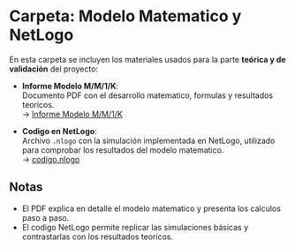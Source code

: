 #  Carpeta: Modelo Matematico y NetLogo

En esta carpeta se incluyen los materiales usados para la parte **teórica y de validación** del proyecto:

-  **Informe Modelo M/M/1/K**:  
  Documento PDF con el desarrollo matematico, formulas y resultados teoricos.  
  → [Informe Modelo M/M/1/K](InformeModelo.pdf)


-  **Codigo en NetLogo**:  
  Archivo `.nlogo` con la simulación implementada en NetLogo, utilizado para comprobar los resultados del modelo matematico.  
  → [codigo.nlogo](codigo.nlogo)

## Notas
- El PDF explica en detalle el modelo matematico y presenta los calculos paso a paso.  
- El codigo NetLogo permite replicar las simulaciones básicas y contrastarlas con los resultados teoricos.  

